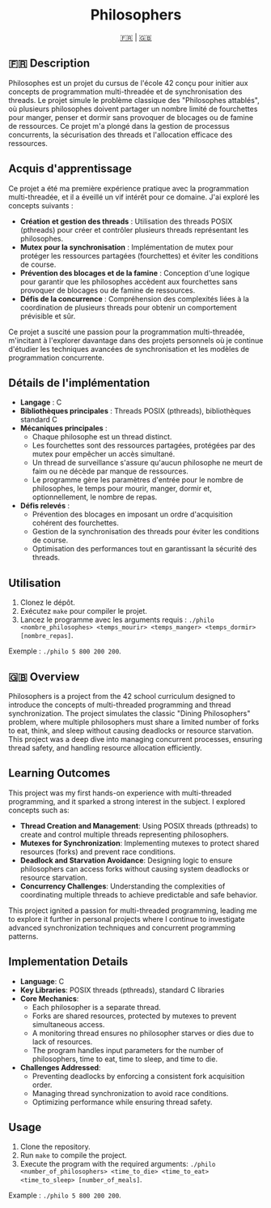 <h1 align="center">Philosophers</h1>

<p align="center">
  <a href="#explication-fr">🇫🇷</a> | <a href="#explanation-en">🇬🇧</a>
</p>

## <a name="explication-fr"></a>🇫🇷 Description
Philosophes est un projet du cursus de l'école 42 conçu pour initier aux concepts de programmation multi-threadée et de synchronisation des threads. Le projet simule le problème classique des "Philosophes attablés", où plusieurs philosophes doivent partager un nombre limité de fourchettes pour manger, penser et dormir sans provoquer de blocages ou de famine de ressources. Ce projet m'a plongé dans la gestion de processus concurrents, la sécurisation des threads et l'allocation efficace des ressources.

## Acquis d'apprentissage
Ce projet a été ma première expérience pratique avec la programmation multi-threadée, et il a éveillé un vif intérêt pour ce domaine. J'ai exploré les concepts suivants :
- **Création et gestion des threads** : Utilisation des threads POSIX (pthreads) pour créer et contrôler plusieurs threads représentant les philosophes.
- **Mutex pour la synchronisation** : Implémentation de mutex pour protéger les ressources partagées (fourchettes) et éviter les conditions de course.
- **Prévention des blocages et de la famine** : Conception d'une logique pour garantir que les philosophes accèdent aux fourchettes sans provoquer de blocages ou de famine de ressources.
- **Défis de la concurrence** : Compréhension des complexités liées à la coordination de plusieurs threads pour obtenir un comportement prévisible et sûr.

Ce projet a suscité une passion pour la programmation multi-threadée, m'incitant à l'explorer davantage dans des projets personnels où je continue d'étudier les techniques avancées de synchronisation et les modèles de programmation concurrente.

## Détails de l'implémentation
- **Langage** : C
- **Bibliothèques principales** : Threads POSIX (pthreads), bibliothèques standard C
- **Mécaniques principales** :
  - Chaque philosophe est un thread distinct.
  - Les fourchettes sont des ressources partagées, protégées par des mutex pour empêcher un accès simultané.
  - Un thread de surveillance s'assure qu'aucun philosophe ne meurt de faim ou ne décède par manque de ressources.
  - Le programme gère les paramètres d'entrée pour le nombre de philosophes, le temps pour mourir, manger, dormir et, optionnellement, le nombre de repas.
- **Défis relevés** :
  - Prévention des blocages en imposant un ordre d'acquisition cohérent des fourchettes.
  - Gestion de la synchronisation des threads pour éviter les conditions de course.
  - Optimisation des performances tout en garantissant la sécurité des threads.

## Utilisation
1. Clonez le dépôt.
2. Exécutez `make` pour compiler le projet.
3. Lancez le programme avec les arguments requis : `./philo <nombre_philosophes> <temps_mourir> <temps_manger> <temps_dormir> [nombre_repas]`.

Exemple : `./philo 5 800 200 200`.

## <a name="explanation-en"></a>🇬🇧 Overview
Philosophers is a project from the 42 school curriculum designed to introduce the concepts of multi-threaded programming and thread synchronization. The project simulates the classic "Dining Philosophers" problem, where multiple philosophers must share a limited number of forks to eat, think, and sleep without causing deadlocks or resource starvation. This project was a deep dive into managing concurrent processes, ensuring thread safety, and handling resource allocation efficiently.

## Learning Outcomes
This project was my first hands-on experience with multi-threaded programming, and it sparked a strong interest in the subject. I explored concepts such as:
- **Thread Creation and Management**: Using POSIX threads (pthreads) to create and control multiple threads representing philosophers.
- **Mutexes for Synchronization**: Implementing mutexes to protect shared resources (forks) and prevent race conditions.
- **Deadlock and Starvation Avoidance**: Designing logic to ensure philosophers can access forks without causing system deadlocks or resource starvation.
- **Concurrency Challenges**: Understanding the complexities of coordinating multiple threads to achieve predictable and safe behavior.

This project ignited a passion for multi-threaded programming, leading me to explore it further in personal projects where I continue to investigate advanced synchronization techniques and concurrent programming patterns.

## Implementation Details
- **Language**: C
- **Key Libraries**: POSIX threads (pthreads), standard C libraries
- **Core Mechanics**:
  - Each philosopher is a separate thread.
  - Forks are shared resources, protected by mutexes to prevent simultaneous access.
  - A monitoring thread ensures no philosopher starves or dies due to lack of resources.
  - The program handles input parameters for the number of philosophers, time to eat, time to sleep, and time to die.
- **Challenges Addressed**:
  - Preventing deadlocks by enforcing a consistent fork acquisition order.
  - Managing thread synchronization to avoid race conditions.
  - Optimizing performance while ensuring thread safety.

## Usage
1. Clone the repository.
2. Run `make` to compile the project.
3. Execute the program with the required arguments: `./philo <number_of_philosophers> <time_to_die> <time_to_eat> <time_to_sleep> [number_of_meals]`.

Example : `./philo 5 800 200 200`.
